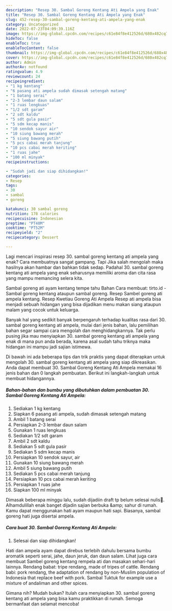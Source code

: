 ```yaml
---
description: "Resep 30. Sambal Goreng Kentang Ati Ampela yang Enak"
title: "Resep 30. Sambal Goreng Kentang Ati Ampela yang Enak"
slug: 452-resep-30-sambal-goreng-kentang-ati-ampela-yang-enak
category: Uncategorized
date: 2022-07-23T04:09:39.116Z
image: https://img-global.cpcdn.com/recipes/c61e84f8e412526d/680x482cq70/30-sambal-goreng-kentang-ati-ampela-foto-resep-utama.jpg
hideToc: false
enableToc: true
enableTocContent: false
thumbnail: https://img-global.cpcdn.com/recipes/c61e84f8e412526d/680x482cq70/30-sambal-goreng-kentang-ati-ampela-foto-resep-utama.jpg
cover: https://img-global.cpcdn.com/recipes/c61e84f8e412526d/680x482cq70/30-sambal-goreng-kentang-ati-ampela-foto-resep-utama.jpg
author: Admin
authorAv: notfound
ratingvalue: 4.9
reviewcount: 24
recipeingredient:
- "1 kg kentang"
- "6 pasang ati ampela sudah dimasak setengah matang"
- "1 batang serai"
- "2-3 lembar daun salam"
- "1 ruas lengkuas"
- "1/2 sdt garam"
- "2 sdt kaldu"
- "5 sdt gula pasir"
- "5 sdm kecap manis"
- "10 sendok sayur air"
- "10 siung bawang merah"
- "5 siung bawang putih"
- "5 pcs cabai merah tanjung"
- "10 pcs cabai merah keriting"
- "1 ruas jahe"
- "100 ml minyak"
recipeinstructions:

- "Sudah jadi dan siap dihidangkan!"
categories:
- Resep
tags:
- 30
- sambal
- goreng

katakunci: 30 sambal goreng 
nutrition: 178 calories
recipecuisine: Indonesian
preptime: "PT40M"
cooktime: "PT52M"
recipeyield: "2"
recipecategory: Dessert

---
```



Lagi mencari inspirasi resep 30. sambal goreng kentang ati ampela yang enak? Cara membuatnya sangat gampang. Tapi Jika salah mengolah maka hasilnya akan hambar dan bahkan tidak sedap. Padahal 30. sambal goreng kentang ati ampela yang enak seharusnya memiliki aroma dan cita rasa yang mampu memancing selera kita.


Sambal goreng ati ayam kentang tempe tahu Bahan Cara membuat: tirto.id - Sambal goreng kentang ataupun sambal goreng. Resep Sambel goreng ati ampela kentang. Resep Kwetiau Goreng Ati Ampela Resep ati ampela bisa menjadi sebuah hidangan yang bisa dijadikan menu makan siang ataupun malam yang cocok untuk keluarga.

Banyak hal yang sedikit banyak berpengaruh terhadap kualitas rasa dari 30. sambal goreng kentang ati ampela, mulai dari jenis bahan, lalu pemilihan bahan segar sampai cara mengolah dan menghidangkannya. Tak perlu pusing jika mau menyiapkan 30. sambal goreng kentang ati ampela yang enak di mana pun anda berada, karena asal sudah tahu triknya maka hidangan ini mampu jadi sajian istimewa.


Di bawah ini ada beberapa tips dan trik praktis yang dapat diterapkan untuk mengolah 30. sambal goreng kentang ati ampela yang siap dikreasikan. Anda dapat membuat 30. Sambal Goreng Kentang Ati Ampela memakai 16 jenis bahan dan 0 langkah pembuatan. Berikut ini langkah-langkah untuk membuat hidangannya.

<!--inarticleads1-->

##### Bahan-bahan dan bumbu yang dibutuhkan dalam pembuatan 30. Sambal Goreng Kentang Ati Ampela:

1. Sediakan 1 kg kentang
1. Siapkan 6 pasang ati ampela, sudah dimasak setengah matang
1. Ambil 1 batang serai
1. Persiapkan 2-3 lembar daun salam
1. Gunakan 1 ruas lengkuas
1. Sediakan 1/2 sdt garam
1. Ambil 2 sdt kaldu
1. Sediakan 5 sdt gula pasir
1. Sediakan 5 sdm kecap manis
1. Persiapkan 10 sendok sayur, air
1. Gunakan 10 siung bawang merah
1. Ambil 5 siung bawang putih
1. Sediakan 5 pcs cabai merah tanjung
1. Persiapkan 10 pcs cabai merah keriting
1. Persiapkan 1 ruas jahe
1. Siapkan 100 ml minyak


Dimasak beberapa minggu lalu, sudah dijadiin draft tp belum selesai nulis🤭. Alhamdulillah enak banget dijadin sajian berbuka &amp;amp; sahur di rumah. Kamu dapat menggunakan hati ayam maupun hati sapi. Biasanya, sambal goreng hati juga disertai ampela. 

<!--inarticleads2-->

##### Cara buat 30. Sambal Goreng Kentang Ati Ampela:


1. Selesai dan siap dihidangkan!

Hati dan ampela ayam dapat direbus terlebih dahulu bersama bumbu aromatik seperti serai, jahe, daun jeruk, dan daun salam. Lihat juga cara membuat Sambel goreng kentang rempela ati dan masakan sehari-hari lainnya. Rendang babat: tripe rendang, made of tripes of cattle. Rendang babi: pork rendang, the adaptation of rendang by non-Muslim population of Indonesia that replace beef with pork. Sambal Tuktuk for example use a mixture of andaliman and other spices. 

Gimana nih? Mudah bukan? Itulah cara menyiapkan 30. sambal goreng kentang ati ampela yang bisa kamu praktikkan di rumah. Semoga bermanfaat dan selamat mencoba!
